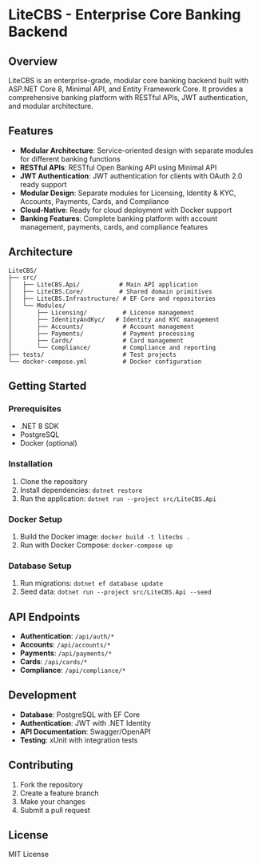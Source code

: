 # LiteCBS - Enterprise Core Banking Backend

## Overview
LiteCBS is an enterprise-grade, modular core banking backend built with ASP.NET Core 8, Minimal API, and Entity Framework Core. It provides a comprehensive banking platform with RESTful APIs, JWT authentication, and modular architecture.

## Features
- **Modular Architecture**: Service-oriented design with separate modules for different banking functions
- **RESTful APIs**: RESTful Open Banking API using Minimal API
- **JWT Authentication**: JWT authentication for clients with OAuth 2.0 ready support
- **Modular Design**: Separate modules for Licensing, Identity & KYC, Accounts, Payments, Cards, and Compliance
- **Cloud-Native**: Ready for cloud deployment with Docker support
- **Banking Features**: Complete banking platform with account management, payments, cards, and compliance features

## Architecture
```
LiteCBS/
├── src/
│   ├── LiteCBS.Api/           # Main API application
│   ├── LiteCBS.Core/          # Shared domain primitives
│   ├── LiteCBS.Infrastructure/ # EF Core and repositories
│   └── Modules/
│       ├── Licensing/          # License management
│       ├── IdentityAndKyc/   # Identity and KYC management
│       ├── Accounts/           # Account management
│       ├── Payments/           # Payment processing
│       ├── Cards/              # Card management
│       └── Compliance/         # Compliance and reporting
├── tests/                      # Test projects
└── docker-compose.yml          # Docker configuration
```

## Getting Started

### Prerequisites
- .NET 8 SDK
- PostgreSQL
- Docker (optional)

### Installation
1. Clone the repository
2. Install dependencies: `dotnet restore`
3. Run the application: `dotnet run --project src/LiteCBS.Api`

### Docker Setup
1. Build the Docker image: `docker build -t litecbs .`
2. Run with Docker Compose: `docker-compose up`

### Database Setup
1. Run migrations: `dotnet ef database update`
2. Seed data: `dotnet run --project src/LiteCBS.Api --seed`

## API Endpoints
- **Authentication**: `/api/auth/*`
- **Accounts**: `/api/accounts/*`
- **Payments**: `/api/payments/*`
- **Cards**: `/api/cards/*`
- **Compliance**: `/api/compliance/*`

## Development
- **Database**: PostgreSQL with EF Core
- **Authentication**: JWT with .NET Identity
- **API Documentation**: Swagger/OpenAPI
- **Testing**: xUnit with integration tests

## Contributing
1. Fork the repository
2. Create a feature branch
3. Make your changes
4. Submit a pull request

## License
MIT License
